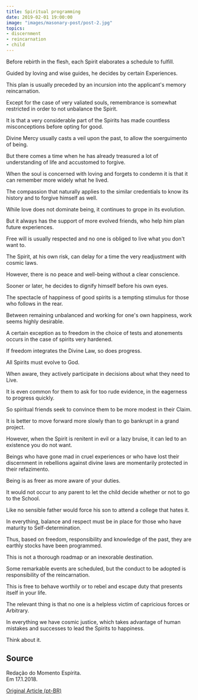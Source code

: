 ```yaml
---
title: Spiritual programming
date: 2019-02-01 19:00:00
image: "images/masonary-post/post-2.jpg"
topics: 
- discernment
- reincarnation
- child
---
```


Before rebirth in the flesh, each Spirit elaborates a schedule to fulfill.

Guided by loving and wise guides, he decides by certain
Experiences.

This plan is usually preceded by an incursion into the applicant's memory
reincarnation.

Except for the case of very valiated souls, remembrance is somewhat restricted in order to
not unbalance the Spirit.

It is that a very considerable part of the Spirits has made countless misconceptions
before opting for good.

Divine Mercy usually casts a veil upon the past, to allow the
soerguimento of being.

But there comes a time when he has already treasured a lot of understanding of life and
accustomed to forgive.

When the soul is concerned with loving and forgets to condemn it is that it can remember more
widely what he lived.

The compassion that naturally applies to the similar credentials to know its
history and to forgive himself as well.

While love does not dominate being, it continues to grope in its evolution.

But it always has the support of more evolved friends, who help him
plan future experiences.

Free will is usually respected and no one is obliged to live what
you don't want to.

The Spirit, at his own risk, can delay for a time the very
readjustment with cosmic laws.

However, there is no peace and well-being without a clear conscience.

Sooner or later, he decides to dignify himself before his own eyes.

The spectacle of happiness of good spirits is a tempting stimulus for those who
follows in the rear.

Between remaining unbalanced and working for one's own happiness, work
seems highly desirable.

A certain exception as to freedom in the choice of tests and atonements occurs in the
case of spirits very hardened.

If freedom integrates the Divine Law, so does progress.

All Spirits must evolve to God.

When aware, they actively participate in decisions about what they need to
Live.

It is even common for them to ask for too rude evidence, in the eagerness to progress quickly.

So spiritual friends seek to convince them to be more modest in their
Claim.

It is better to move forward more slowly than to go bankrupt in a grand project.

However, when the Spirit is renitent in evil or a lazy bruise, it can
led to an existence you do not want.

Beings who have gone mad in cruel experiences or who have lost their discernment in
rebellions against divine laws are momentarily protected in their
refazimento.

Being is as freer as more aware of your duties.

It would not occur to any parent to let the child decide whether or not to go to the
School.

Like no sensible father would force his son to attend a college that hates it.

In everything, balance and respect must be in place for those who have maturity to
Self-determination.

Thus, based on freedom, responsibility and knowledge of the past, they are
earthly stocks have been programmed.

This is not a thorough roadmap or an inexorable destination.

Some remarkable events are scheduled, but the conduct to be adopted is
responsibility of the reincarnation.

This is free to behave worthily or to rebel and escape duty
that presents itself in your life.

The relevant thing is that no one is a helpless victim of capricious forces or
Arbitrary.

In everything we have cosmic justice, which takes advantage of human mistakes and successes to
lead the Spirits to happiness.

Think about it.

## Source
Redação do Momento Espírita.  
Em 17.1.2018.


[Original Article (pt-BR)](http://momento.com.br/pt/ler_texto.php?id=5319)
